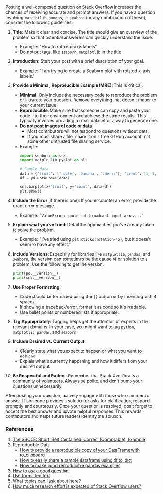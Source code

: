 Posting a well-composed question on Stack Overflow increases the chances of receiving accurate and prompt answers. If you have a question involving `matplotlib`, `pandas`, or `seaborn` (or any combination of these), consider the following guidelines:

1. **Title**: Make it clear and concise. The title should give an overview of the problem so that potential answerers can quickly understand the issue.

    * Example: "How to rotate x-axis labels"
	
	- Do not put tags, like `seaborn`, `matplotlib` in the title

2. **Introduction**: Start your post with a brief description of your goal.

    * Example: "I am trying to create a Seaborn plot with rotated x-axis labels."

3. **Provide a Minimal, Reproducible Example (MRE)**: This is critical.
    - **Minimal**: Only include the necessary code to reproduce the problem or illustrate your question. Remove everything that doesn’t matter to your current issue.
    - **Reproducible**: Make sure that someone can copy and paste your code into their environment and achieve the same results. This typically involves providing a small dataset or a way to generate one.
    - [**Do not post images of code or data**][5]
	  - Most contributors will not respond to questions without data.
	  - If you must share a file, share it on a free GitHub account, not some other untrusted file sharing service.
	
    * Example:
        ```python
        import seaborn as sns
        import matplotlib.pyplot as plt

        # Sample data
        data = {'fruit': ['apple', 'banana', 'cherry'], 'count': [5, 7, 3]}
        df = pd.DataFrame(data)

        sns.barplot(x='fruit', y='count', data=df)
        plt.show()
        ```

4. **Include the Error** (if there is one): If you encounter an error, provide the exact error message. 

    * Example: "`ValueError: could not broadcast input array...`"

5. **Explain what you’ve tried**: Detail the approaches you've already taken to solve the problem.

    * Example: "I've tried using `plt.xticks(rotation=45)`, but it doesn’t seem to have any effect."

6. **Include Versions**: Especially for libraries like `matplotlib`, `pandas`, and `seaborn`, the version can sometimes be the cause of or solution to a problem. Use the following to get the version:

    ```python
    print(pd.__version__)
    print(sns.__version__)
    ```

7. **Use Proper Formatting**:
    - Code should be formatted using the `{}` button or by indenting with 4 spaces.
    - If showing a traceback/error, format it as code so it's readable.
    - Use bullet points or numbered lists if appropriate.

8. **Tag Appropriately**: Tagging helps get the attention of experts in the relevant domains. In your case, you might want to tag `python`, `matplotlib`, `pandas`, and `seaborn`.

9. **Include Desired vs. Current Output**:
    - Clearly state what you expect to happen or what you want to achieve.
    - Explain what's currently happening and how it differs from your desired output.

10. **Be Respectful and Patient**: Remember that Stack Overflow is a community of volunteers. Always be polite, and don't bump your questions unnecessarily.

After posting your question, actively engage with those who comment or answer. If someone provides a solution or asks for clarification, respond promptly and courteously. Once your question is resolved, don't forget to accept the best answer and upvote helpful responses. This rewards contributors and helps future readers identify the solution.

### References

1. [The SSCCE: Short, Self Contained, Correct (Compilable), Example][1]
2. Reproducible Data
    - [How to provide a reproducible copy of your DataFrame with to_clipboard][2]
	- [How to easily share a sample dataframe using df.to_dict][3]
	- [How to make good reproducible pandas examples][4]
3. [How to ask a good question][6]
4. [Use formatted text][7]
5. [What topics can I ask about here?][8]
6. [How much research effort is expected of Stack Overflow users?][9]


  [1]: http://sscce.org/
  [2]: https://stackoverflow.com/q/52413246/7758804
  [3]: https://stackoverflow.com/q/63163251/7758804
  [4]: https://stackoverflow.com/q/20109391/7758804
  [5]: https://meta.stackoverflow.com/questions/303812/discourage-screenshots-of-code-and-or-errors
  [6]: https://stackoverflow.com/help/how-to-ask
  [7]: https://stackoverflow.com/help/formatting
  [8]: https://stackoverflow.com/help/on-topic
  [9]: https://meta.stackoverflow.com/questions/261592/how-much-research-effort-is-expected-of-stack-overflow-users